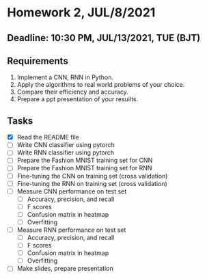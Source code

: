# Homework 2, JUL/8/2021

## Deadline: 10:30 PM, JUL/13/2021, TUE (BJT)

## Requirements
1. Implement a CNN, RNN in Python.
2. Apply the algorithms to real world problems of your choice.
3. Compare their efficiency and accuracy.
4. Prepare a ppt presentation of your resuilts.

## Tasks
- [x] Read the README file
- [ ] Write CNN classifier using pytorch
- [ ] Write RNN classifier using pytorch
- [ ] Prepare the Fashion MNIST training set for CNN
- [ ] Prepare the Fashion MNIST training set for RNN
- [ ] Fine-tuning the CNN on training set (cross validation)
- [ ] Fine-tuning the RNN on training set (cross validation)
- [ ] Measure CNN performance on test set
    - [ ] Accuracy, precision, and recall
    - [ ] F scores
    - [ ] Confusion matrix in heatmap
    - [ ] Overfitting
- [ ] Measure RNN performance on test set
    - [ ] Accuracy, precision, and recall
    - [ ] F scores
    - [ ] Confusion matrix in heatmap
    - [ ] Overfitting
- [ ] Make slides, prepare presentation